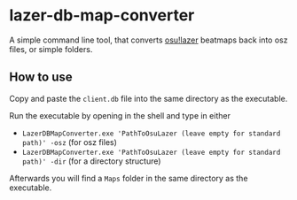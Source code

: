 # lazer-db-map-converter
A simple command line tool, that converts [osu!lazer](https://github.com/ppy/osu) beatmaps back into osz files, or simple folders.

## How to use

Copy and paste the `client.db` file into the same directory as the executable.

Run the executable by opening in the shell and type in either

* `LazerDBMapConverter.exe 'PathToOsuLazer (leave empty for standard path)' -osz` (for osz files)
* `LazerDBMapConverter.exe 'PathToOsuLazer (leave empty for standard path)' -dir` (for a directory structure)

Afterwards you will find a `Maps` folder in the same directory as the executable.